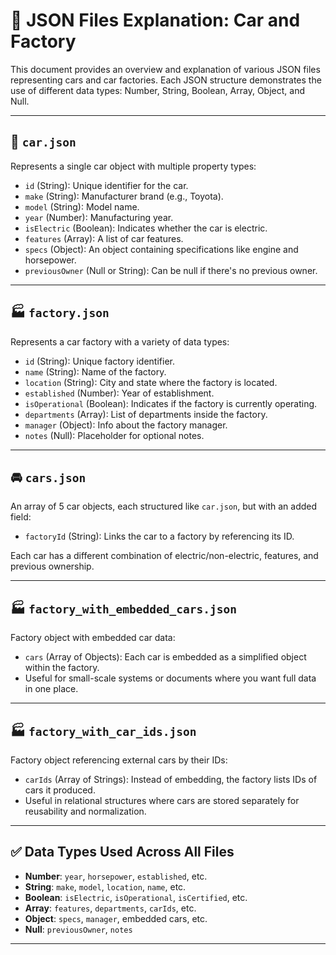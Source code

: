 # 📘 JSON Files Explanation: Car and Factory

This document provides an overview and explanation of various JSON files representing cars and car factories. Each JSON structure demonstrates the use of different data types: Number, String, Boolean, Array, Object, and Null.

---

## 🚗 `car.json`

Represents a single car object with multiple property types:

- `id` (String): Unique identifier for the car.
- `make` (String): Manufacturer brand (e.g., Toyota).
- `model` (String): Model name.
- `year` (Number): Manufacturing year.
- `isElectric` (Boolean): Indicates whether the car is electric.
- `features` (Array): A list of car features.
- `specs` (Object): An object containing specifications like engine and horsepower.
- `previousOwner` (Null or String): Can be null if there's no previous owner.

---

## 🏭 `factory.json`

Represents a car factory with a variety of data types:

- `id` (String): Unique factory identifier.
- `name` (String): Name of the factory.
- `location` (String): City and state where the factory is located.
- `established` (Number): Year of establishment.
- `isOperational` (Boolean): Indicates if the factory is currently operating.
- `departments` (Array): List of departments inside the factory.
- `manager` (Object): Info about the factory manager.
- `notes` (Null): Placeholder for optional notes.

---

## 🚘 `cars.json`

An array of 5 car objects, each structured like `car.json`, but with an added field:

- `factoryId` (String): Links the car to a factory by referencing its ID.

Each car has a different combination of electric/non-electric, features, and previous ownership.

---

## 🏭 `factory_with_embedded_cars.json`

Factory object with embedded car data:

- `cars` (Array of Objects): Each car is embedded as a simplified object within the factory.
- Useful for small-scale systems or documents where you want full data in one place.

---

## 🏭 `factory_with_car_ids.json`

Factory object referencing external cars by their IDs:

- `carIds` (Array of Strings): Instead of embedding, the factory lists IDs of cars it produced.
- Useful in relational structures where cars are stored separately for reusability and normalization.

---

## ✅ Data Types Used Across All Files

- **Number**: `year`, `horsepower`, `established`, etc.
- **String**: `make`, `model`, `location`, `name`, etc.
- **Boolean**: `isElectric`, `isOperational`, `isCertified`, etc.
- **Array**: `features`, `departments`, `carIds`, etc.
- **Object**: `specs`, `manager`, embedded cars, etc.
- **Null**: `previousOwner`, `notes`

---

